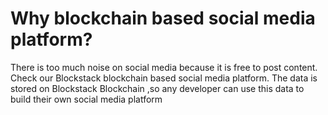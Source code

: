 # Why blockchain based social media platform?

There is too much noise on social media because it is free to post content. Check our Blockstack blockchain based social media platform. The data is stored on Blockstack Blockchain ,so any developer can use this data to build their own social media platform 